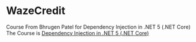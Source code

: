 # WazeCredit
Course From Bhrugen Patel for Dependency Injection in .NET 5 (.NET Core)  
The Course is [Dependency Injection in .NET 5 (.NET Core)](https://www.udemy.com/course/dependency-injection-in-net-5-net-core)

